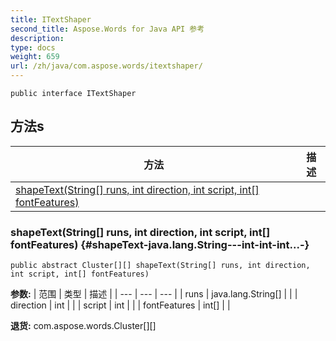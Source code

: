 ```yaml
---
title: ITextShaper
second_title: Aspose.Words for Java API 参考
description: 
type: docs
weight: 659
url: /zh/java/com.aspose.words/itextshaper/
---
```

```
public interface ITextShaper
```
## 方法s

| 方法 | 描述 |
| --- | --- |
| [shapeText(String[] runs, int direction, int script, int[] fontFeatures)](#shapeText-java.lang.String---int-int-int...-) |  |
### shapeText(String[] runs, int direction, int script, int[] fontFeatures) {#shapeText-java.lang.String---int-int-int...-}
```
public abstract Cluster[][] shapeText(String[] runs, int direction, int script, int[] fontFeatures)
```




**参数:**
| 范围 | 类型 | 描述 |
| --- | --- | --- |
| runs | java.lang.String[] |  |
| direction | int |  |
| script | int |  |
| fontFeatures | int[] |  |

**退货:**
com.aspose.words.Cluster[][]
